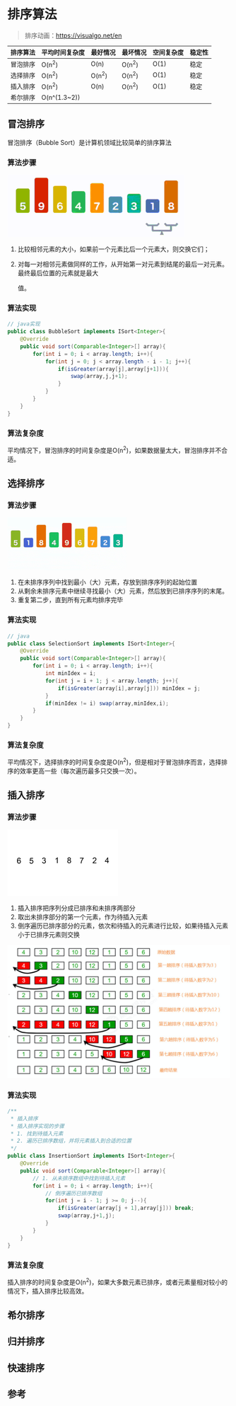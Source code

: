# 排序算法

> 排序动画：https://visualgo.net/en

| 排序算法 | 平均时间复杂度   | 最好情况         | 最坏情况         | 空间复杂度 | 稳定性 |
| -------- | ---------------- | ---------------- | ---------------- | ---------- | ------ |
| 冒泡排序 | O(n<sup>2</sup>) | O(n)             | O(n<sup>2</sup>) | O(1)       | 稳定   |
| 选择排序 | O(n<sup>2</sup>) | O(n<sup>2</sup>) | O(n<sup>2</sup>) | O(1)       | 稳定   |
| 插入排序 | O(n<sup>2</sup>) | O(n)             | O(n<sup>2</sup>) | O(1)       | 稳定   |
| 希尔排序 | O(n^(1.3~2))     |                  |                  |            |        |

## 冒泡排序

冒泡排序（Bubble Sort）是计算机领域比较简单的排序算法

### 算法步骤

![BubbleSort_case](Assets/Sorting/bubble-sort.gif)

1. 比较相邻元素的大小，如果前一个元素比后一个元素大，则交换它们；

2. 对每一对相邻元素做同样的工作，从开始第一对元素到结尾的最后一对元素。最终最后位置的元素就是最大

   值。

### 算法实现

```java
// java实现
public class BubbleSort implements ISort<Integer>{
    @Override
    public void sort(Comparable<Integer>[] array){
        for(int i = 0; i < array.length; i++){
            for(int j = 0; j < array.length - i - 1; j++){
                if(isGreater(array[j],array[j+1])){
                    swap(array,j,j+1);
                }
            }
        }
    }
}
```

### 算法复杂度

平均情况下，冒泡排序的时间复杂度是O(n<sup>2</sup>)，如果数据量太大，冒泡排序并不合适。

## 选择排序

### 算法步骤

![selection-sort](Assets/Sorting/selection-sort.gif)

1. 在未排序序列中找到最小（大）元素，存放到排序序列的起始位置
2. 从剩余未排序元素中继续寻找最小（大）元素，然后放到已排序序列的末尾。
3. 重复第二步，直到所有元素均排序完毕

### 算法实现

```java
// java
public class SelectionSort implements ISort<Integer>{
    @Override
    public void sort(Comparable<Integer>[] array){
        for(int i = 0; i < array.length; i++){
            int minIdex = i;
            for(int j = i + 1; j < array.length; j++){
                if(isGreater(array[i],array[j])) minIdex = j;
            }
            if(minIdex != i) swap(array,minIdex,i);
        }
    }
}
```

### 算法复杂度

平均情况下，选择排序的时间复杂度是O(n<sup>2</sup>)，但是相对于冒泡排序而言，选择排序的效率更高一些（每次遍历最多只交换一次）。

## 插入排序

### 算法步骤

<img src="Assets/Sorting/Insertion-sort.gif" alt="insertion-sort" style="zoom: 50%;" />

1. 插入排序把序列分成已排序和未排序两部分
2. 取出未排序部分的第一个元素，作为待插入元素
3. 倒序遍历已排序部分的元素，依次和待插入的元素进行比较，如果待插入元素小于已排序元素则交换

![image-20210613162649966](Assets/Sorting/image-20210613162649966.png)

### 算法实现

```java
/**
 * 插入排序
 * 插入排序实现的步骤
 * 1. 找到待插入元素
 * 2. 遍历已排序数组，并将元素插入到合适的位置
 */
public class InsertionSort implements ISort<Integer>{
    @Override
    public void sort(Comparable<Integer>[] array){
        // 1. 从未排序数组中找到待插入元素
        for(int i = 0; i < array.length; i++){
            // 倒序遍历已排序数组
            for(int j = i - 1; j >= 0; j--){
                if(isGreater(array[j + 1],array[j])) break;
                swap(array,j+1,j);
            }
        }
    }
}
```

### 算法复杂度

插入排序的时间复杂度是O(n<sup>2</sup>)，如果大多数元素已排序，或者元素量相对较小的情况下，插入排序比较高效。

## 希尔排序

## 归并排序

## 快速排序

## 参考

